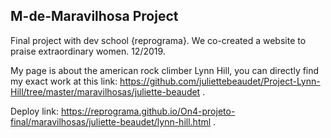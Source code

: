 ## M-de-Maravilhosa Project

Final project with dev school {reprograma}. We co-created a website to praise extraordinary women. 12/2019.

My page is about the american rock climber Lynn Hill, you can directly find my exact work at this link: https://github.com/juliettebeaudet/Project-Lynn-Hill/tree/master/maravilhosas/juliette-beaudet .

Deploy link: https://reprograma.github.io/On4-projeto-final/maravilhosas/juliette-beaudet/lynn-hill.html .
